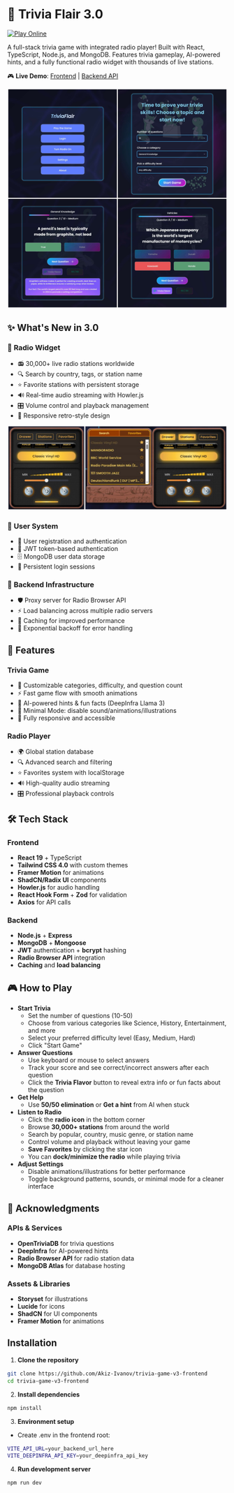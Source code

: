 # 🧠 Trivia Flair 3.0

[![Play Online](https://img.shields.io/badge/Play-Live-green)](https://trivia-game-v3-frontend.onrender.com/)

A full-stack trivia game with integrated radio player! Built with React, TypeScript, Node.js, and MongoDB. Features trivia gameplay, AI-powered hints, and a fully functional radio widget with thousands of live stations.

🎮 **Live Demo**: [Frontend](https://trivia-game-v3-frontend.onrender.com/) | [Backend API](https://trivia-game-v3-backend.onrender.com)

![Trivia Flair Screenshot](./screenshots/trivia-collage.jpg)

## ✨ What's New in 3.0

### 🎵 **Radio Widget**
- 📻 30,000+ live radio stations worldwide
- 🔍 Search by country, tags, or station name
- ⭐ Favorite stations with persistent storage
- 🔊 Real-time audio streaming with Howler.js
- 🎛️ Volume control and playback management
- 📱 Responsive retro-style design

![Radio Player Collage](./screenshots/radio-collage.jpg)

### 🔐 **User System** 
- 👤 User registration and authentication
- 🔐 JWT token-based authentication
- 🗄️ MongoDB user data storage
- 📱 Persistent login sessions

### 🚀 **Backend Infrastructure**
- 🛡️ Proxy server for Radio Browser API
- ⚡ Load balancing across multiple radio servers
- 💾 Caching for improved performance
- 🔄 Exponential backoff for error handling

## 🎯 Features

### Trivia Game
- 🎯 Customizable categories, difficulty, and question count
- ⚡ Fast game flow with smooth animations
- 🧠 AI-powered hints & fun facts (DeepInfra Llama 3)
- 🐢 Minimal Mode: disable sound/animations/illustrations
- 📱 Fully responsive and accessible

### Radio Player
- 🌍 Global station database
- 🔍 Advanced search and filtering
- ⭐ Favorites system with localStorage
- 🔊 High-quality audio streaming
- 🎛️ Professional playback controls

## 🛠️ Tech Stack

### Frontend
- **React 19** + TypeScript
- **Tailwind CSS 4.0** with custom themes
- **Framer Motion** for animations
- **ShadCN/Radix UI** components
- **Howler.js** for audio handling
- **React Hook Form** + **Zod** for validation
- **Axios** for API calls

### Backend
- **Node.js** + **Express**
- **MongoDB** + **Mongoose**
- **JWT** authentication + **bcrypt** hashing
- **Radio Browser API** integration
- **Caching** and **load balancing**

## 🎮 How to Play

- **Start Trivia** 
   - Set the number of questions (10-50)
   - Choose from various categories like Science, History, Entertainment, and more
   - Select your preferred difficulty level (Easy, Medium, Hard)
   - Click "Start Game"
- **Answer Questions**  
   - Use keyboard or mouse to select answers  
   - Track your score and see correct/incorrect answers after each question
   - Click the **Trivia Flavor** button to reveal extra info or fun facts about the question
- **Get Help**
   - Use **50/50 elimination** or **Get a hint** from AI when stuck
- **Listen to Radio**
   - Click the **radio icon** in the bottom corner
   - Browse **30,000+ stations** from around the world
   - Search by popular, country, music genre, or station name
   - Control volume and playback without leaving your game
   - **Save Favorites** by clicking the star icon
   - You can **dock/minimize the radio** while playing trivia
- **Adjust Settings**
   - Disable animations/illustrations for better performance  
   - Toggle background patterns, sounds, or minimal mode for a cleaner interface

## 🙏 Acknowledgments

### APIs & Services
- **OpenTriviaDB** for trivia questions  
- **DeepInfra** for AI-powered hints  
- **Radio Browser API** for radio station data  
- **MongoDB Atlas** for database hosting  

### Assets & Libraries
- **Storyset** for illustrations  
- **Lucide** for icons  
- **ShadCN** for UI components  
- **Framer Motion** for animations

## Installation

1. **Clone the repository**  

```bash
git clone https://github.com/Akiz-Ivanov/trivia-game-v3-frontend
cd trivia-game-v3-frontend
```

2. **Install dependencies**

```bash
npm install
```

3. **Environment setup**
- Create .env in the frontend root:

```bash
VITE_API_URL=your_backend_url_here
VITE_DEEPINFRA_API_KEY=your_deepinfra_api_key
```

4. **Run development server**

```bash
npm run dev
```
